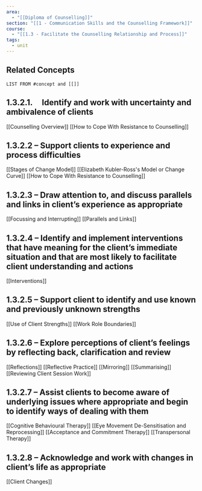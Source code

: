 ```yaml
---
area:
  - "[[Diploma of Counselling]]"
section: "[[1 - Communication Skills and the Counselling Framework]]"
course:
  - "[[1.3 - Facilitate the Counselling Relationship and Process]]"
tags:
  - unit
---
```

## Related Concepts
```dataview
LIST FROM #concept and [[]]
```

## 1.3.2.1.     Identify and work with uncertainty and ambivalence of clients
[[Counselling Overview]]
[[How to Cope With Resistance to Counselling]]

## 1.3.2.2 – Support clients to experience and process difficulties
[[Stages of Change Model]]
[[Elizabeth Kubler-Ross's Model or Change Curve]]
[[How to Cope With Resistance to Counselling]]
## 1.3.2.3 – Draw attention to, and discuss parallels and links in client’s experience as appropriate
[[Focussing and Interrupting]]
[[Parallels and Links]]

## 1.3.2.4 – Identify and implement interventions that have meaning for the client’s immediate situation and that are most likely to facilitate client understanding and actions
[[Interventions]]

## 1.3.2.5 – Support client to identify and use known and previously unknown strengths
[[Use of Client Strengths]]
[[Work Role Boundaries]]

## 1.3.2.6 – Explore perceptions of client’s feelings by reflecting back, clarification and review
[[Reflections]]
[[Reflective Practice]]
[[Mirroring]]
[[Summarising]]
[[Reviewing Client Session Work]]


## 1.3.2.7 – Assist clients to become aware of underlying issues where appropriate and begin to identify ways of dealing with them
[[Cognitive Behavioural Therapy]]
[[Eye Movement De-Sensitisation and Reprocessing]]
[[Acceptance and Commitment Therapy]]
[[Transpersonal Therapy]]
## 1.3.2.8 – Acknowledge and work with changes in client’s life as appropriate
[[Client Changes]]